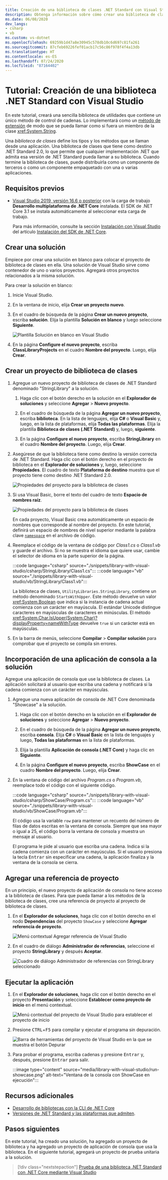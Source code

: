 ```yaml
---
title: Creación de una biblioteca de clases .NET Standard con Visual Studio
description: Obtenga información sobre cómo crear una biblioteca de clases de .NET Standard mediante Visual Studio.
ms.date: 06/08/2020
dev_langs:
- csharp
- vb
ms.custom: vs-dotnet
ms.openlocfilehash: 69259b1d47a8e30945c578db10c6d697c81fa261
ms.sourcegitcommit: 87cfeb69226fef01acb17c56c86f978f4f4a13db
ms.translationtype: HT
ms.contentlocale: es-ES
ms.lasthandoff: 07/24/2020
ms.locfileid: "87164402"
---
```

# <a name="tutorial-create-a-net-standard-library-using-visual-studio"></a>Tutorial: Creación de una biblioteca .NET Standard con Visual Studio

En este tutorial, creará una sencilla biblioteca de utilidades que contiene un único método de control de cadenas. Lo implementará como un [método de extensión](../../csharp/programming-guide/classes-and-structs/extension-methods.md) de modo que se pueda llamar como si fuera un miembro de la clase <xref:System.String>.

Una *biblioteca de clases* define los tipos y los métodos que se llaman desde una aplicación. Una biblioteca de clases que tiene como destino .NET Standard 2.0, lo que permite que cualquier implementación .NET que admita esa versión de .NET Standard pueda llamar a su biblioteca. Cuando termine la biblioteca de clases, puede distribuirla como un componente de terceros o como un componente empaquetado con una o varias aplicaciones.

## <a name="prerequisites"></a>Requisitos previos

- [Visual Studio 2019, versión 16.6 o posterior](https://visualstudio.microsoft.com/downloads/?utm_medium=microsoft&utm_source=docs.microsoft.com&utm_campaign=inline+link&utm_content=download+vs2019) con la carga de trabajo **Desarrollo multiplataforma de .NET Core** instalada. El SDK de .NET Core 3.1 se instala automáticamente al seleccionar esta carga de trabajo.

  Para más información, consulte la sección [Instalación con Visual Studio](../install/sdk.md?pivots=os-windows#install-with-visual-studio) del artículo [Instalación del SDK de .NET Core](../install/sdk.md?pivots=os-windows).

## <a name="create-a-solution"></a>Crear una solución

Empiece por crear una solución en blanco para colocar el proyecto de biblioteca de clases en ella. Una solución de Visual Studio sirve como contenedor de uno o varios proyectos. Agregará otros proyectos relacionados a la misma solución.

Para crear la solución en blanco:

1. Inicie Visual Studio.

2. En la ventana de inicio, elija **Crear un proyecto nuevo**.

3. En el cuadro de búsqueda de la página **Crear un nuevo proyecto**, escriba **solución**. Elija la plantilla **Solución en blanco** y luego seleccione **Siguiente**.

   ![Plantilla Solución en blanco en Visual Studio](media/library-with-visual-studio/blank-solution.png)

4. En la página **Configure el nuevo proyecto**, escriba **ClassLibraryProjects** en el cuadro **Nombre del proyecto**. Luego, elija **Crear**.

## <a name="create-a-class-library-project"></a>Crear un proyecto de biblioteca de clases

1. Agregue un nuevo proyecto de biblioteca de clases de .NET Standard denominado "StringLibrary" a la solución.

   1. Haga clic con el botón derecho en la solución en el **Explorador de soluciones** y seleccione **Agregar** > **Nuevo proyecto**.

   1. En el cuadro de búsqueda de la página **Agregar un nuevo proyecto**, escriba **biblioteca**. En la lista de lenguajes, elija **C#** o **Visual Basic** y, luego, en la lista de plataformas, elija **Todas las plataformas**. Elija la plantilla **Biblioteca de clases (.NET Standard)** y, luego, **siguiente**.

   1. En la página **Configure el nuevo proyecto**, escriba **StringLibrary** en el cuadro **Nombre del proyecto**. Luego, elija **Crear**.

1. Asegúrese de que la biblioteca tiene como destino la versión correcta de .NET Standard. Haga clic con el botón derecho en el proyecto de biblioteca en el **Explorador de soluciones** y, luego, seleccione **Propiedades**. El cuadro de texto **Plataforma de destino** muestra que el proyecto tiene como destino .NET Standard 2.0.

   ![Propiedades del proyecto para la biblioteca de clases](./media/library-with-visual-studio/library-project-properties.png)

1. Si usa Visual Basic, borre el texto del cuadro de texto **Espacio de nombres raíz**.

   ![Propiedades del proyecto para la biblioteca de clases](./media/library-with-visual-studio/vb/library-project-properties.png)

   En cada proyecto, Visual Basic crea automáticamente un espacio de nombres que corresponde al nombre del proyecto. En este tutorial, definirá un espacio de nombres de nivel superior mediante la palabra clave [`namespace`](../../visual-basic/language-reference/statements/namespace-statement.md) en el archivo de código.

1. Reemplace el código de la ventana de código por *Class1.cs* o *Class1.vb* y guarde el archivo. Si no se muestra el idioma que quiere usar, cambie el selector de idioma en la parte superior de la página.

   :::code language="csharp" source="./snippets/library-with-visual-studio/csharp/StringLibrary/Class1.cs":::
   :::code language="vb" source="./snippets/library-with-visual-studio/vb/StringLibrary/Class1.vb":::

   La biblioteca de clases, `UtilityLibraries.StringLibrary`, contiene un método denominado `StartsWithUpper`. Este método devuelve un valor <xref:System.Boolean> que indica si la instancia de cadena actual comienza con un carácter en mayúscula. El estándar Unicode distingue caracteres en mayúsculas de caracteres en minúsculas. El método <xref:System.Char.IsUpper(System.Char)?displayProperty=nameWithType> devuelve `true` si un carácter está en mayúsculas.

1. En la barra de menús, seleccione **Compilar** > **Compilar solución** para comprobar que el proyecto se compila sin errores.

## <a name="add-a-console-app-to-the-solution"></a>Incorporación de una aplicación de consola a la solución

Agregue una aplicación de consola que use la biblioteca de clases. La aplicación solicitará al usuario que escriba una cadena y notificará si la cadena comienza con un carácter en mayúsculas.

1. Agregue una nueva aplicación de consola de .NET Core denominada "Showcase" a la solución.

   1. Haga clic con el botón derecho en la solución en el **Explorador de soluciones** y seleccione **Agregar** > **Nuevo proyecto**.

   1. En el cuadro de búsqueda de la página **Agregar un nuevo proyecto**, escriba **consola**. Elija **C#** o **Visual Basic** en la lista de lenguajes y luego, **Todas las plataformas** en la lista de plataformas.

   1. Elija la plantilla **Aplicación de consola (.NET Core)** y haga clic en **Siguiente**.

   1. En la página **Configure el nuevo proyecto**, escriba **ShowCase** en el cuadro **Nombre del proyecto**. Luego, elija **Crear**.

1. En la ventana de código del archivo *Program.cs* o *Program.vb*, reemplace todo el código con el siguiente código.

   :::code language="csharp" source="./snippets/library-with-visual-studio/csharp/ShowCase/Program.cs":::
   :::code language="vb" source="./snippets/library-with-visual-studio/vb/ShowCase/Program.vb":::

   El código usa la variable `row` para mantener un recuento del número de filas de datos escritas en la ventana de consola. Siempre que sea mayor o igual a 25, el código borra la ventana de consola y muestra un mensaje al usuario.

   El programa le pide al usuario que escriba una cadena. Indica si la cadena comienza con un carácter en mayúsculas. Si el usuario presiona la tecla <kbd>Entrar</kbd> sin especificar una cadena, la aplicación finaliza y la ventana de la consola se cierra.

## <a name="add-a-project-reference"></a>Agregar una referencia de proyecto

En un principio, el nuevo proyecto de aplicación de consola no tiene acceso a la biblioteca de clases. Para que pueda llamar a los métodos de la biblioteca de clases, cree una referencia de proyecto al proyecto de biblioteca de clases.

1. En el **Explorador de soluciones**, haga clic con el botón derecho en el nodo **Dependencias** del proyecto `ShowCase` y seleccione **Agregar referencia de proyecto**.

   ![Menú contextual Agregar referencia de Visual Studio](media/library-with-visual-studio/add-reference-context-menu.png)

1. En el cuadro de diálogo **Administrador de referencias**, seleccione el proyecto **StringLibrary** y después **Aceptar**.

   ![Cuadro de diálogo Administrador de referencias con StringLibrary seleccionado](media/library-with-visual-studio/manage-project-references.png)

## <a name="run-the-app"></a>Ejecutar la aplicación

1. En el **Explorador de soluciones**, haga clic con el botón derecho en el proyecto **Presentación** y seleccione **Establecer como proyecto de inicio** en el menú contextual.

   ![Menú contextual del proyecto de Visual Studio para establecer el proyecto de inicio](media/library-with-visual-studio/set-startup-project-context-menu.png)

1. Presione <kbd>CTRL</kbd>+<kbd>F5</kbd> para compilar y ejecutar el programa sin depuración.

   ![Barra de herramientas del proyecto de Visual Studio en la que se muestra el botón Depurar](media/library-with-visual-studio/visual-studio-project-toolbar.png)

1. Para probar el programa, escriba cadenas y presione <kbd>Entrar</kbd> y, después, presione <kbd>Entrar</kbd> para salir.

   :::image type="content" source="media/library-with-visual-studio/run-showcase.png" alt-text="Ventana de la consola con ShowCase en ejecución":::

## <a name="additional-resources"></a>Recursos adicionales

* [Desarrollo de bibliotecas con la CLI de .NET Core](libraries.md)
* [Versiones de .NET Standard y las plataformas que admiten](../../standard/net-standard.md).

## <a name="next-steps"></a>Pasos siguientes

En este tutorial, ha creado una solución, ha agregado un proyecto de biblioteca y ha agregado un proyecto de aplicación de consola que usa la biblioteca. En el siguiente tutorial, agregará un proyecto de prueba unitaria a la solución.

> [!div class="nextstepaction"]
> [Prueba de una biblioteca .NET Standard con .NET Core mediante Visual Studio](testing-library-with-visual-studio.md)
